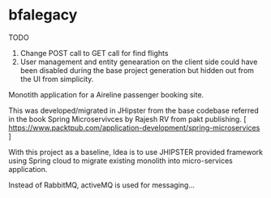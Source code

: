# bfalegacy

TODO

1. Change POST call to GET call for find flights
2. User management and entity genearation on the client side could have been disabled during the base project generation but hidden out from the UI from simplicity.


Monotith application for a Aireline passenger booking site. 

This was developed/migrated in JHipster from the base codebase referred in the book Spring Microservivces by Rajesh RV from pakt publishing. [ https://www.packtpub.com/application-development/spring-microservices ]

With this project as a baseline, Idea is to use JHIPSTER provided framework using Spring cloud to migrate existing monolith into micro-services application.

Instead of RabbitMQ, activeMQ is used for messaging...
